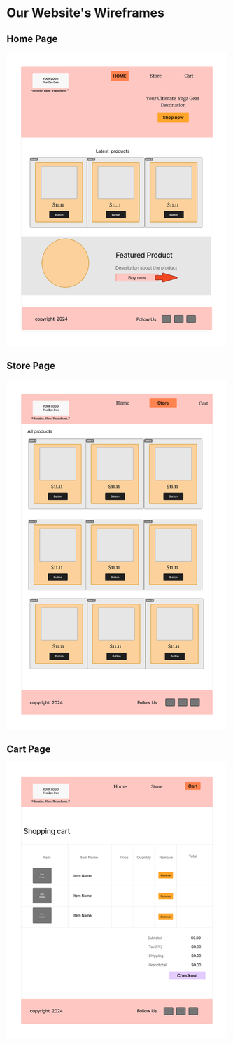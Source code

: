 # Our Website's Wireframes
## Home Page
![Home Page](./resources/wirerame/TheZenDen.jpg)

## Store Page
![Store](./resources/wirerame/Store.jpg)

## Cart Page
![Cart](./resources/wirerame/Cart.jpg)